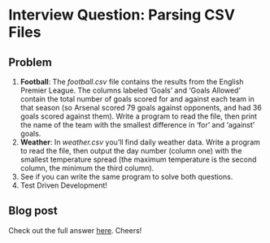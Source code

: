# Interview Question: Parsing CSV Files

## Problem

1. **Football**: The *football.csv* file contains the results from the English Premier League. The columns labeled ‘Goals’ and ‘Goals Allowed’ contain the total number of goals scored for and against each team in that season (so Arsenal scored 79 goals against opponents, and had 36 goals scored against them). Write a program to read the file, then print the name of the team with the smallest difference in ‘for’ and ‘against’ goals.
1. **Weather**: In *weather.csv* you’ll find daily weather data. Write a program to read the file, then output the day number (column one) with the smallest temperature spread (the maximum temperature is the second column, the minimum the third column).
1. See if you can write the same program to solve both questions.
1. Test Driven Development!

## Blog post

Check out the full answer [here](http://www.realpython.com/blog/python/python-interview-problem-parsing-csv-files/#.U4pds5SwI7s). Cheers!